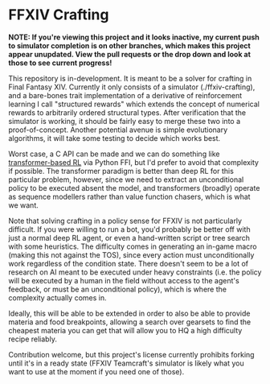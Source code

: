FFXIV Crafting
==============

**NOTE: If you're viewing this project and it looks inactive, my current push to simulator completion is on other branches, which makes this project appear unupdated. View the pull requests or the drop down and look at those to see current progress!**

This repository is in-development. It is meant to be a solver for crafting in Final Fantasy XIV. Currently it only consists of a simulator (./ffxiv-crafting), and a bare-bones trait implementation of a derivative of reinforcement learning I call "structured rewards" which extends the concept of numerical rewards to arbitrarily ordered structural types. After verification that the simulator is working, it should be fairly easy to merge these two into a proof-of-concept. Another potential avenue is simple evolutionary algorithms, it will take some testing to decide which works best. 

Worst case, a C API can be made and we can do something like [transformer-based RL](https://arxiv.org/pdf/2106.01345.pdf) via Python FFI, but I'd prefer to avoid that complexity if possible. The transformer paradigm is better than deep RL for this particular problem, however, since we need to extract an unconditional policy to be executed absent the model, and transformers (broadly) operate as sequence modellers rather than value function chasers, which is what we want.

Note that solving crafting in a policy sense for FFXIV is not particularly difficult. If you were willing to run a bot, you'd probably be better off with just a normal deep RL agent, or even a hand-written script or tree search with some heuristics. The difficulty comes in generating an in-game macro (making this not against the TOS), since every action must unconditionally work regardless of the condition state. There doesn't seem to be a lot of research on AI meant to be executed under heavy constraints (i.e. the policy will be executed by a human in the field without access to the agent's feedback, or must be an unconditional policy), which is where the complexity actually comes in.

Ideally, this will be able to be extended in order to also be able to provide materia and food breakpoints, allowing a search over gearsets to find the cheapest materia you can get that will allow you to HQ a high difficulty recipe reliably.

Contribution welcome, but this project's license currently prohibits forking until it's in a ready state (FFXIV Teamcraft's simulator is likely what you want to use at the moment if you need one of those).
